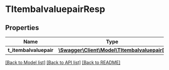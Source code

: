 # TItembalvaluepairResp

## Properties
Name | Type | Description | Notes
------------ | ------------- | ------------- | -------------
**t_itembalvaluepair** | [**\Swagger\Client\Model\TItembalvaluepair[]**](TItembalvaluepair.md) |  | [optional] 

[[Back to Model list]](../README.md#documentation-for-models) [[Back to API list]](../README.md#documentation-for-api-endpoints) [[Back to README]](../README.md)


